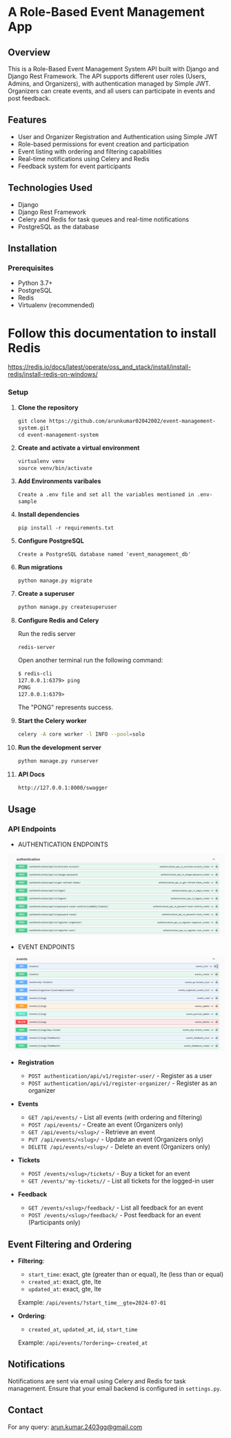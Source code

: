 # A Role-Based Event Management App

## Overview

This is a Role-Based Event Management System API built with Django and Django Rest Framework.
The API supports different user roles (Users, Admins, and Organizers), with authentication managed by Simple JWT.
Organizers can create events, and all users can participate in events and post feedback.

## Features

- User and Organizer Registration and Authentication using Simple JWT
- Role-based permissions for event creation and participation
- Event listing with ordering and filtering capabilities
- Real-time notifications using Celery and Redis
- Feedback system for event participants

## Technologies Used

- Django
- Django Rest Framework
- Celery and Redis for task queues and real-time notifications
- PostgreSQL as the database

## Installation

### Prerequisites

- Python 3.7+
- PostgreSQL
- Redis
- Virtualenv (recommended)

# Follow this documentation to install Redis
<a href="https://redis.io/docs/latest/operate/oss_and_stack/install/install-redis/install-redis-on-windows/">https://redis.io/docs/latest/operate/oss_and_stack/install/install-redis/install-redis-on-windows/</a>

### Setup

1. **Clone the repository**
    ```
    git clone https://github.com/arunkumar02042002/event-management-system.git
    cd event-management-system
    ```

2. **Create and activate a virtual environment**
    ```
    virtualenv venv
    source venv/bin/activate
    ```

3. **Add Environments varibales**
    ```
    Create a .env file and set all the variables mentioned in .env-sample
    ```

3. **Install dependencies**
    ```
    pip install -r requirements.txt
    ```

4. **Configure PostgreSQL**

    ```
    Create a PostgreSQL database named 'event_management_db'
    ```

5. **Run migrations**
    ```sh
    python manage.py migrate
    ```

6. **Create a superuser**
    ```sh
    python manage.py createsuperuser
    ```

7. **Configure Redis and Celery**

    Run the redis server
    ```
    redis-server
    ```

    Open another terminal run the following command:
    ```
    $ redis-cli
    127.0.0.1:6379> ping
    PONG
    127.0.0.1:6379>
    ```

    The "PONG" represents success.

8. **Start the Celery worker**
    ```sh
    celery -A core worker -l INFO --pool=solo
    ```

9. **Run the development server**
    ```sh
    python manage.py runserver
    ```
10. **API Docs**
    ```sh
    http://127.0.0.1:8000/swagger
    ```

## Usage

### API Endpoints

- AUTHENTICATION ENDPOINTS

![AUTHENTICATION ENDPOINTS](readme_images/image.png)

- EVENT ENDPOINTS

![EVENT ENDPOINTS](readme_images/image-1.png)



- **Registration**
  - `POST authentication/api/v1/register-user/` - Register as a user
  - `POST authentication/api/v1/register-organizer/` - Register as an organizer

- **Events**
  - `GET /api/events/` - List all events (with ordering and filtering)
  - `POST /api/events/` - Create an event (Organizers only)
  - `GET /api/events/<slug>/` - Retrieve an event
  - `PUT /api/events/<slug>/` - Update an event (Organizers only)
  - `DELETE /api/events/<slug>/` - Delete an event (Organizers only)

- **Tickets**
  - `POST /events/<slug>/tickets/` - Buy a ticket for an event
  - `GET /events/'my-tickets//` - List all tickets for the logged-in user

- **Feedback**
  - `GET /events/<slug>/feedback/` - List all feedback for an event
  - `POST /events/<slug>/feedback/` - Post feedback for an event (Participants only)

## Event Filtering and Ordering

- **Filtering**:
  - `start_time`: exact, gte (greater than or equal), lte (less than or equal)
  - `created_at`: exact, gte, lte
  - `updated_at`: exact, gte, lte

  Example: `/api/events/?start_time__gte=2024-07-01`

- **Ordering**:
  - `created_at`, `updated_at`, `id`, `start_time`

  Example: `/api/events/?ordering=-created_at`

## Notifications

Notifications are sent via email using Celery and Redis for task management. Ensure that your email backend is configured in `settings.py`.


## Contact

For any query: arun.kumar.2403gg@gmail.com

